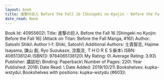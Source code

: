 ```yaml
---
layout: book
title: 進撃の巨人 Before the Fall 16 [Shingeki no Kyojin - Before the Fall 16] (Attack on Titan - Before the Fall Manga,  no. 16)
date_read: None
---
```


Book Id: 40955602\ 
Title: 進撃の巨人 Before the Fall 16 [Shingeki no Kyojin: Before the Fall 16] (Attack on Titan: Before the Fall Manga, #16)\ 
Author: Satoshi Shiki\ 
Author l-f: Shiki, Satoshi\ 
Additional Authors: 士貴智志, Hajime Isayama, 諫山 創, Ryo Suzukaze, 涼風涼, ＴＨＯＲＥＳ柴本\ 
ISBN: 4065138124\ 
ISBN13: 9784065138120\ 
My Rating: 0\ 
Average Rating: 3.93\ 
Publisher: 講談社\ 
Binding: Paperback\ 
Number of Pages: 220\ 
Year Published: 2018\ 
Date Read: \ 
Date Added: 2019/10/21\ 
Bookshelves: kupka-wstydu\ 
Bookshelves with positions: kupka-wstydu (#603)\ 

